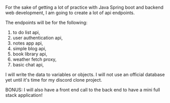 For the sake of getting a lot of practice with Java Spring boot and backend web development, I am going to create a lot of api endpoints.

The endpoints will be for the following:

1. to do list api,
2. user authentication api,
3. notes app api,
4. simple blog api,
5. book library api,
6. weather fetch proxy,
7. basic chat api,

I will write the data to variables or objects. I will not use an official database yet until it's time for my discord clone project.

BONUS: I will also have a front end call to the back end to have a mini full stack application!